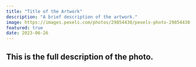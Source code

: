 ```yaml
---
title: "Title of the Artwork"
description: "A brief description of the artwork."
image: https://images.pexels.com/photos/29854430/pexels-photo-29854430.png?auto=compress&cs=tinysrgb&w=1260&h=750&dpr=2
featured: true
date: 2023-06-26
---
```


## This is the full description of the photo.
